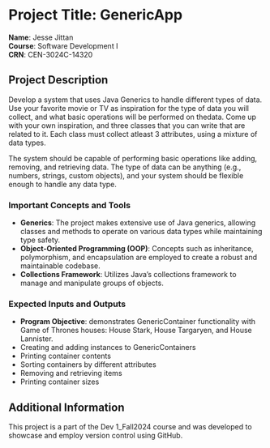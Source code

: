# Project Title: GenericApp

**Name**: Jesse Jittan  
**Course**: Software Development I  
**CRN**: CEN-3024C-14320

## Project Description
Develop a system that uses Java Generics to handle different types of data. Use your favorite movie or TV as inspiration for the type of data you will collect, and what basic operations will be performed on thedata.  Come up with your own inspiration, and three classes that you can write that are related to it. Each class must collect atleast 3 attributes, using a mixture of data types.

The system should be capable of performing basic operations like adding, removing, and retrieving data. The type of data can be anything (e.g., numbers, strings, custom objects), and your system should be flexible enough to handle any data type. 

### Important Concepts and Tools
- **Generics**: The project makes extensive use of Java generics, allowing classes and methods to operate on various data types while maintaining type safety.
- **Object-Oriented Programming (OOP)**: Concepts such as inheritance, polymorphism, and encapsulation are employed to create a robust and maintainable codebase.
- **Collections Framework**: Utilizes Java’s collections framework to manage and manipulate groups of objects.

### Expected Inputs and Outputs
- **Program Objective**: demonstrates GenericContainer functionality with Game of Thrones houses:
    House Stark, House Targaryen, and House Lannister.
- Creating and adding instances to GenericContainers
- Printing container contents
- Sorting containers by different attributes
- Removing and retrieving items
- Printing container sizes

## Additional Information
This project is a part of the Dev 1_Fall2024 course and was developed to showcase and employ version control using GitHub. 
